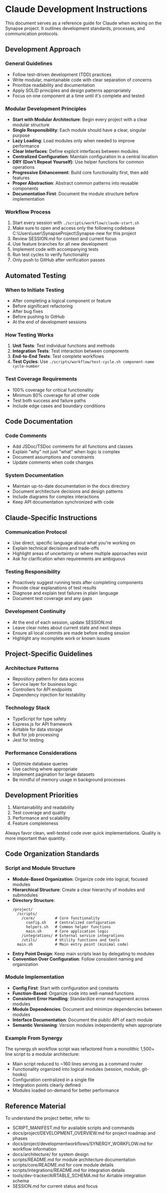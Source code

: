 # Claude Development Instructions

This document serves as a reference guide for Claude when working on the Synapse project. It outlines development standards, processes, and communication protocols.

## Development Approach

### General Guidelines
- Follow test-driven development (TDD) practices
- Write modular, maintainable code with clear separation of concerns
- Prioritize readability and documentation
- Apply SOLID principles and design patterns appropriately
- Focus on one component at a time until it's complete and tested

### Modular Development Principles
- **Start with Modular Architecture**: Begin every project with a clear modular structure
- **Single Responsibility**: Each module should have a clear, singular purpose
- **Lazy Loading**: Load modules only when needed to improve performance
- **Clear Interfaces**: Define explicit interfaces between modules
- **Centralized Configuration**: Maintain configuration in a central location
- **DRY (Don't Repeat Yourself)**: Use helper functions for common operations
- **Progressive Enhancement**: Build core functionality first, then add features
- **Proper Abstraction**: Abstract common patterns into reusable components
- **Documentation First**: Document the module structure before implementation

### Workflow Process
1. Start every session with `./scripts/workflow/claude-start.sh`
2. Make sure to open and access only the following codebase C:\Users\user\SynapseProject\Synapse-new for this project 
2. Review SESSION.md for context and current focus
3. Use feature branches for all new development
4. Implement code with accompanying tests
5. Run test cycles to verify functionality
6. Only push to GitHub after verification passes

## Automated Testing

### When to Initiate Testing
- After completing a logical component or feature
- Before significant refactoring
- After bug fixes
- Before pushing to GitHub
- At the end of development sessions

### How Testing Works
1. **Unit Tests**: Test individual functions and methods
2. **Integration Tests**: Test interaction between components
3. **End-to-End Tests**: Test complete workflows
4. **Test Cycles**: Use `./scripts/workflow/test-cycle.sh component-name cycle-number`

### Test Coverage Requirements
- 100% coverage for critical functionality
- Minimum 80% coverage for all other code
- Test both success and failure paths
- Include edge cases and boundary conditions

## Code Documentation

### Code Comments
- Add JSDoc/TSDoc comments for all functions and classes
- Explain "why" not just "what" when logic is complex
- Document assumptions and constraints
- Update comments when code changes

### System Documentation
- Maintain up-to-date documentation in the docs directory
- Document architecture decisions and design patterns
- Include diagrams for complex interactions
- Keep API documentation synchronized with code

## Claude-Specific Instructions

### Communication Protocol
- Use direct, specific language about what you're working on
- Explain technical decisions and trade-offs
- Highlight areas of uncertainty or where multiple approaches exist
- Ask for clarification when requirements are ambiguous

### Testing Responsibility
- Proactively suggest running tests after completing components
- Provide clear explanations of test results
- Diagnose and explain test failures in plain language
- Document test coverage and any gaps

### Development Continuity
- At the end of each session, update SESSION.md
- Leave clear notes about current state and next steps
- Ensure all local commits are made before ending session
- Highlight any incomplete work or known issues

## Project-Specific Guidelines

### Architecture Patterns
- Repository pattern for data access
- Service layer for business logic
- Controllers for API endpoints
- Dependency injection for testability

### Technology Stack
- TypeScript for type safety
- Express.js for API framework
- Airtable for data storage
- Bull for job processing
- Jest for testing

### Performance Considerations
- Optimize database queries
- Use caching where appropriate
- Implement pagination for large datasets
- Be mindful of memory usage in background processes

## Development Priorities

1. Maintainability and readability
2. Test coverage and quality
3. Performance and scalability
4. Feature completeness

Always favor clean, well-tested code over quick implementations. Quality is more important than quantity.

## Code Organization Standards

### Script and Module Structure
- **Module-Based Organization**: Organize code into logical, focused modules
- **Hierarchical Structure**: Create a clear hierarchy of modules and submodules
- **Directory Structure**:
  ```
  /project/
    /scripts/
      /core/         # Core functionality
        config.sh    # Centralized configuration
        helpers.sh   # Common helper functions
        main.sh      # Core application logic
      /integrations/ # External service integrations
      /utils/        # Utility functions and tools
    main.sh          # Main entry point (minimal code)
  ```
- **Entry Point Design**: Keep main scripts lean by delegating to modules
- **Convention Over Configuration**: Follow consistent naming and organization

### Module Implementation
- **Config First**: Start with configuration and constants
- **Function-Based**: Organize code into well-named functions
- **Consistent Error Handling**: Standardize error management across modules
- **Module Dependencies**: Document and minimize dependencies between modules
- **Interface Documentation**: Document the public API of each module
- **Semantic Versioning**: Version modules independently when appropriate

### Example From Synergy
The synergy.sh workflow script was refactored from a monolithic 1,500+ line script to a modular architecture:
- Main script reduced to ~160 lines serving as a command router
- Functionality organized into logical modules (session, module, git-hooks)
- Configuration centralized in a single file
- Integration points clearly defined
- Modules loaded on-demand for better performance

## Reference Material

To understand the project better, refer to:
- SCRIPT_MANIFEST.md for available scripts and commands
- docs/project/DEVELOPMENT_OVERVIEW.md for project roadmap and phases
- docs/project/developmentworkflows/SYNERGY_WORKFLOW.md for workflow information
- docs/architecture/ for system design
- scripts/README.md for module architecture documentation
- scripts/core/README.md for core module details
- scripts/integrations/README.md for integration details
- tools/dev-tracker/AIRTABLE_SCHEMA.md for Airtable integration schema
- SESSION.md for current status and focus